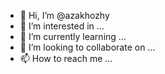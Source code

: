 - 👋 Hi, I’m @azakhozhy
- 👀 I’m interested in ...
- 🌱 I’m currently learning ...
- 💞️ I’m looking to collaborate on ...
- 📫 How to reach me ...

<!---
azakhozhy/azakhozhy is a ✨ special ✨ repository because its `README.md` (this file) appears on your GitHub profile.
You can click the Preview link to take a look at your changes.
--->
